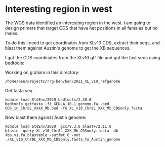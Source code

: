 # Interesting region in west  
The WGS data identified an interesting region in the west.  I am going to design primers that target CDS that have het positions in all females but no males.

To do this I need to get coordinates from XLv10 CDS, extract their seqs, and blast them against Austin's genome to get the XB sequences.

I got the CDS coordinates from the XLv10 gff file and got the fast seqs using bedtools:

Working on graham in this directory:
```
/home/ben/projects/rrg-ben/ben/2021_XL_v10_refgenome
```
Get fasta seq:
```
module load StdEnv/2020 bedtools/2.30.0
bedtools getfasta -fi XENLA_10.1_genome.fa -bed CDS_in_Chr8L_XXXX_Mb.bed -fo XL_v10_Chr8L_XXX_Mb_CDSonly.fasta
```

Now blast them against Austin genome:
```
module load StdEnv/2020  gcc/9.3.0 blast+/2.11.0
blastn -query XL_v10_Chr8L_XXX_Mb_CDSonly.fasta -db Xbo.v1.fa_blastable -outfmt 6 -out ./XL_v10_Chr8L_XXX_Mb_CDSonly.fasta_to_Austin_genome 

```
